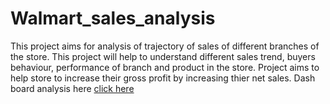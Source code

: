 # Walmart_sales_analysis
This project aims for analysis of trajectory of sales of different branches of the store. This project will help to understand different sales trend, buyers behaviour, performance of branch and product in the store. Project aims to help store to increase their gross profit by increasing thier net sales.
Dash board analysis here <a href ="https://public.tableau.com/shared/RF64YGPXR?:display_count=n&:origin=viz_share_link">click here
